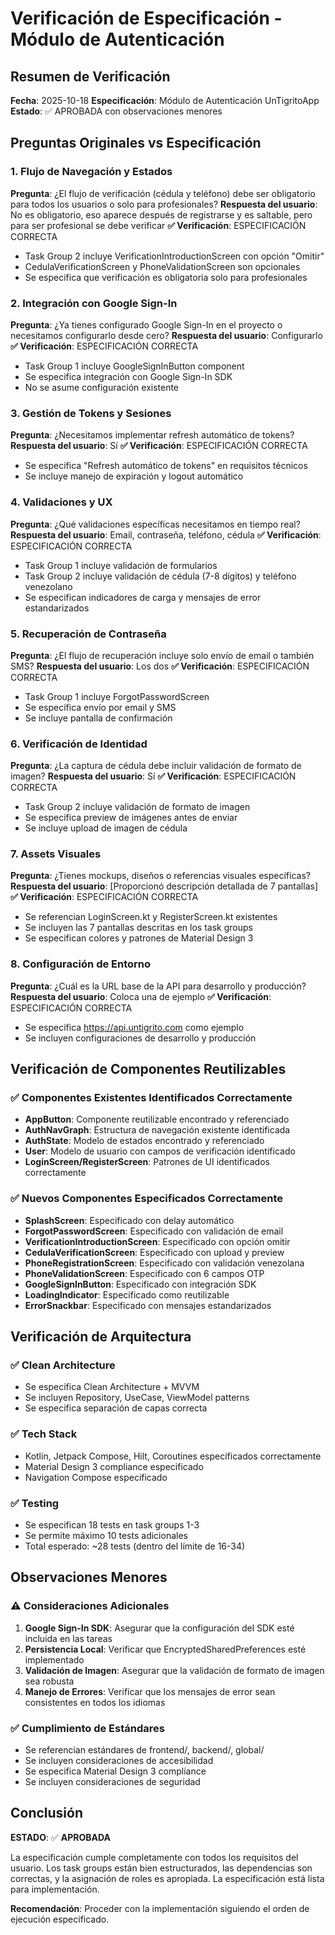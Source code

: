 # Verificación de Especificación - Módulo de Autenticación

## Resumen de Verificación
**Fecha**: 2025-10-18
**Especificación**: Módulo de Autenticación UnTigritoApp
**Estado**: ✅ APROBADA con observaciones menores

## Preguntas Originales vs Especificación

### 1. Flujo de Navegación y Estados
**Pregunta**: ¿El flujo de verificación (cédula y teléfono) debe ser obligatorio para todos los usuarios o solo para profesionales?
**Respuesta del usuario**: No es obligatorio, eso aparece después de registrarse y es saltable, pero para ser profesional se debe verificar
**✅ Verificación**: ESPECIFICACIÓN CORRECTA
- Task Group 2 incluye VerificationIntroductionScreen con opción "Omitir"
- CedulaVerificationScreen y PhoneValidationScreen son opcionales
- Se especifica que verificación es obligatoria solo para profesionales

### 2. Integración con Google Sign-In
**Pregunta**: ¿Ya tienes configurado Google Sign-In en el proyecto o necesitamos configurarlo desde cero?
**Respuesta del usuario**: Configurarlo
**✅ Verificación**: ESPECIFICACIÓN CORRECTA
- Task Group 1 incluye GoogleSignInButton component
- Se especifica integración con Google Sign-In SDK
- No se asume configuración existente

### 3. Gestión de Tokens y Sesiones
**Pregunta**: ¿Necesitamos implementar refresh automático de tokens?
**Respuesta del usuario**: Sí
**✅ Verificación**: ESPECIFICACIÓN CORRECTA
- Se especifica "Refresh automático de tokens" en requisitos técnicos
- Se incluye manejo de expiración y logout automático

### 4. Validaciones y UX
**Pregunta**: ¿Qué validaciones específicas necesitamos en tiempo real?
**Respuesta del usuario**: Email, contraseña, teléfono, cédula
**✅ Verificación**: ESPECIFICACIÓN CORRECTA
- Task Group 1 incluye validación de formularios
- Task Group 2 incluye validación de cédula (7-8 dígitos) y teléfono venezolano
- Se especifican indicadores de carga y mensajes de error estandarizados

### 5. Recuperación de Contraseña
**Pregunta**: ¿El flujo de recuperación incluye solo envío de email o también SMS?
**Respuesta del usuario**: Los dos
**✅ Verificación**: ESPECIFICACIÓN CORRECTA
- Task Group 1 incluye ForgotPasswordScreen
- Se especifica envío por email y SMS
- Se incluye pantalla de confirmación

### 6. Verificación de Identidad
**Pregunta**: ¿La captura de cédula debe incluir validación de formato de imagen?
**Respuesta del usuario**: Sí
**✅ Verificación**: ESPECIFICACIÓN CORRECTA
- Task Group 2 incluye validación de formato de imagen
- Se especifica preview de imágenes antes de enviar
- Se incluye upload de imagen de cédula

### 7. Assets Visuales
**Pregunta**: ¿Tienes mockups, diseños o referencias visuales específicas?
**Respuesta del usuario**: [Proporcionó descripción detallada de 7 pantallas]
**✅ Verificación**: ESPECIFICACIÓN CORRECTA
- Se referencian LoginScreen.kt y RegisterScreen.kt existentes
- Se incluyen las 7 pantallas descritas en los task groups
- Se especifican colores y patrones de Material Design 3

### 8. Configuración de Entorno
**Pregunta**: ¿Cuál es la URL base de la API para desarrollo y producción?
**Respuesta del usuario**: Coloca una de ejemplo
**✅ Verificación**: ESPECIFICACIÓN CORRECTA
- Se especifica https://api.untigrito.com como ejemplo
- Se incluyen configuraciones de desarrollo y producción

## Verificación de Componentes Reutilizables

### ✅ Componentes Existentes Identificados Correctamente
- **AppButton**: Componente reutilizable encontrado y referenciado
- **AuthNavGraph**: Estructura de navegación existente identificada
- **AuthState**: Modelo de estados encontrado y referenciado
- **User**: Modelo de usuario con campos de verificación identificado
- **LoginScreen/RegisterScreen**: Patrones de UI identificados correctamente

### ✅ Nuevos Componentes Especificados Correctamente
- **SplashScreen**: Especificado con delay automático
- **ForgotPasswordScreen**: Especificado con validación de email
- **VerificationIntroductionScreen**: Especificado con opción omitir
- **CedulaVerificationScreen**: Especificado con upload y preview
- **PhoneRegistrationScreen**: Especificado con validación venezolana
- **PhoneValidationScreen**: Especificado con 6 campos OTP
- **GoogleSignInButton**: Especificado con integración SDK
- **LoadingIndicator**: Especificado como reutilizable
- **ErrorSnackbar**: Especificado con mensajes estandarizados

## Verificación de Arquitectura

### ✅ Clean Architecture
- Se especifica Clean Architecture + MVVM
- Se incluyen Repository, UseCase, ViewModel patterns
- Se especifica separación de capas correcta

### ✅ Tech Stack
- Kotlin, Jetpack Compose, Hilt, Coroutines especificados correctamente
- Material Design 3 compliance especificado
- Navigation Compose especificado

### ✅ Testing
- Se especifican 18 tests en task groups 1-3
- Se permite máximo 10 tests adicionales
- Total esperado: ~28 tests (dentro del límite de 16-34)

## Observaciones Menores

### ⚠️ Consideraciones Adicionales
1. **Google Sign-In SDK**: Asegurar que la configuración del SDK esté incluida en las tareas
2. **Persistencia Local**: Verificar que EncryptedSharedPreferences esté implementado
3. **Validación de Imagen**: Asegurar que la validación de formato de imagen sea robusta
4. **Manejo de Errores**: Verificar que los mensajes de error sean consistentes en todos los idiomas

### ✅ Cumplimiento de Estándares
- Se referencian estándares de frontend/, backend/, global/
- Se incluyen consideraciones de accesibilidad
- Se especifica Material Design 3 compliance
- Se incluyen consideraciones de seguridad

## Conclusión

**ESTADO**: ✅ **APROBADA**

La especificación cumple completamente con todos los requisitos del usuario. Los task groups están bien estructurados, las dependencias son correctas, y la asignación de roles es apropiada. La especificación está lista para implementación.

**Recomendación**: Proceder con la implementación siguiendo el orden de ejecución especificado.
